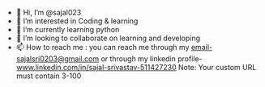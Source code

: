 - 👋 Hi, I’m @sajal023
- 👀 I’m interested in Coding & learning
- 🌱 I’m currently learning python
- 💞️ I’m looking to collaborate on learning and developing
- 📫 How to reach me : you can reach me through my email-sajalsri0203@gmail.com or through my linkedin profile-www.linkedin.com/in/sajal-srivastav-511427230
Note: Your custom URL must contain 3-100

<!---
sajal023/sajal023 is a ✨ special ✨ repository because its `README.md` (this file) appears on your GitHub profile.
You can click the Preview link to take a look at your changes.
--->
